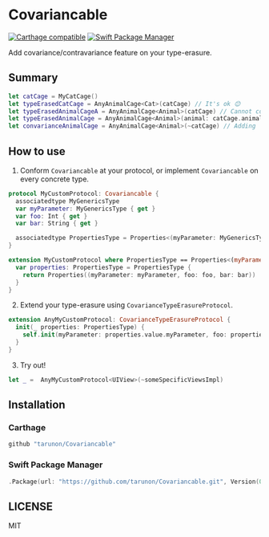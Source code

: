 # Covariancable
[![Carthage compatible](https://img.shields.io/badge/Carthage-compatible-4BC51D.svg?style=flat)](https://github.com/Carthage/Carthage)
[![Swift Package Manager](https://img.shields.io/badge/Swift%20Package%20Manager-compatible-brightgreen.svg)](https://github.com/apple/swift-package-manager)

Add covariance/contravariance feature on your type-erasure.

## Summary 
```swift
let catCage = MyCatCage()
let typeErasedCatCage = AnyAnimalCage<Cat>(catCage) // It's ok 😊
let typeErasedAnimalCageA = AnyAnimalCage<Animal>(catCage) // Cannot compile it. 🤕
let typeErasedAnimalCage = AnyAnimalCage<Animal>(animal: catCage.animal, otherproperties....) // Usually, compile ok but too annoying. 🤔 
let convarianceAnimalCage = AnyAnimalCage<Animal>(~catCage) // Adding `~` operator, pass compile it! 💪
```

## How to use
1. Conform `Covariancable` at your protocol, or implement `Covariancable` on every concrete type.
```swift
protocol MyCustomProtocol: Covariancable {
  associatedtype MyGenericsType
  var myParameter: MyGenericsType { get }
  var foo: Int { get }
  var bar: String { get }

  associatedtype PropertiesType = Properties<(myParameter: MyGenericsType, foo: Int, bar: String)>
}

extension MyCustomProtocol where PropertiesType == Properties<(myParameter: MyGenericsType, foo: Int, bar: String)> {
  var properties: PropertiesType = PropertiesType {
    return Properties((myParameter: myParameter, foo: foo, bar: bar))
  }
}
```

2. Extend your type-erasure using `CovarianceTypeErasureProtocol`.
```swift
extension AnyMyCustomProtocol: CovarianceTypeErasureProtocol {
  init(_ properties: PropertiesType) {
    self.init(myParameter: properties.value.myParameter, foo: properties.value.foo, bar: properties.value.bar)
  }
}
```

3. Try out!
```swift
let _ =  AnyMyCustomProtocol<UIView>(~someSpecificViewsImpl)
```

## Installation
### Carthage
```ruby
github "tarunon/Covariancable"
```

### Swift Package Manager
```swift
.Package(url: "https://github.com/tarunon/Covariancable.git", Version(0, 1, 0))
```

## LICENSE
MIT
